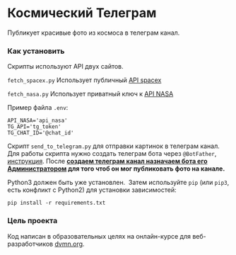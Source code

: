 # Космический Телеграм

Публикует красивые фото из космоса в телеграм канал.

### Как установить

Скрипты используют API двух сайтов.

`fetch_spacex.py` Использует публичный [API spacex](https://github.com/r-spacex/SpaceX-API#readme)

`fetch_nasa.py` Использует приватный ключ к [API NASA](https://api.nasa.gov/)

Пример файла `.env`:
```
API_NASA='api_nasa'
TG_API='tg_token'
TG_CHAT_ID='@chat_id'
```

Скрипт `send_to_telegram.py` для отправки картинок в телеграм канал.
Для работы скрипта нужно создать телеграм бота через `@BotFather`, [инструкция](https://way23.ru/%D1%80%D0%B5%D0%B3%D0%B8%D1%81%D1%82%D1%80%D0%B0%D1%86%D0%B8%D1%8F-%D0%B1%D0%BE%D1%82%D0%B0-%D0%B2-telegram.html).
После **[создаем телеграм канал назначаем бота его Администратором](https://smmplanner.com/blog/otlozhennyj-posting-v-telegram/) для того чтоб он мог публиковать фото на канале.**

Python3 должен быть уже установлен. 
Затем используйте `pip` (или `pip3`, есть конфликт с Python2) для установки зависимостей:
```
pip install -r requirements.txt
```

### Цель проекта

Код написан в образовательных целях на онлайн-курсе для веб-разработчиков [dvmn.org](https://dvmn.org/).